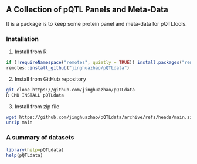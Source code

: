 ## A Collection of pQTL Panels and Meta-Data

It is a package is to keep some protein panel and meta-data for pQTLtools.

### Installation

1. Install from R

```r
if (!requireNamespace("remotes", quietly = TRUE)) install.packages("remotes")
remotes::install_github("jinghuazhao/pQTLdata")
```

2. Install from GitHub repository

```bash
git clone https://github.com/jinghuazhao/pQTLdata
R CMD INSTALL pQTLdata
```

3. Install from zip file

```bash
wget https://github.com/jinghuazhao/pQTLdata/archive/refs/heads/main.zip
unzip main
```

### A summary of datasets

```r
library(help=pQTLdata)
help(pQTLdata)
```
